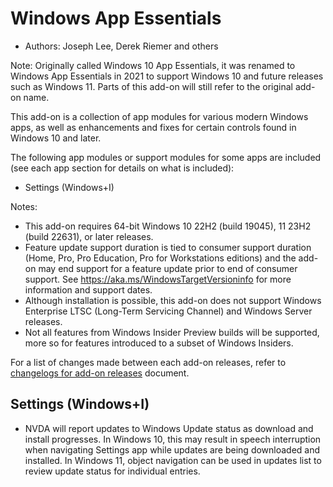 # Windows App Essentials

* Authors: Joseph Lee, Derek Riemer and others

Note: Originally called Windows 10 App Essentials, it was renamed to Windows App Essentials in 2021 to support Windows 10 and future releases such as Windows 11. Parts of this add-on will still refer to the original add-on name.

This add-on is a collection of app modules for various modern Windows apps, as well as enhancements and fixes for certain controls found in Windows 10 and later.

The following app modules or support modules for some apps are included (see each app section for details on what is included):

* Settings (Windows+I)

Notes:

* This add-on requires 64-bit Windows 10 22H2 (build 19045), 11 23H2 (build 22631), or later releases.
* Feature update support duration is tied to consumer support duration (Home, Pro, Pro Education, Pro for Workstations editions) and the add-on may end support for a feature update prior to end of consumer support. See <https://aka.ms/WindowsTargetVersioninfo> for more information and support dates.
* Although installation is possible, this add-on does not support Windows Enterprise LTSC (Long-Term Servicing Channel) and Windows Server releases.
* Not all features from Windows Insider Preview builds will be supported, more so for features introduced to a subset of Windows Insiders.

For a list of changes made between each add-on releases, refer to [changelogs for add-on releases][1] document.

## Settings (Windows+I)

* NVDA will report updates to Windows Update status as download and install progresses. In Windows 10, this may result in speech interruption when navigating Settings app while updates are being downloaded and installed. In Windows 11, object navigation can be used in updates list to review update status for individual entries.

[1]: https://github.com/josephsl/wintenapps/wiki/w10changelog
